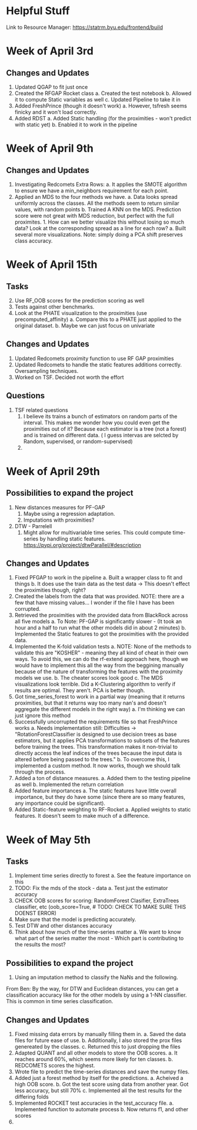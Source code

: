 # Helpful Stuff

Link to Resource Manager:
https://statrm.byu.edu/frontend/build

# Week of April 3rd

## Changes and Updates
1. Updated QGAP to fit just once
2. Created the RFGAP Rocket class
    a. Created the test notebook
    b. Allowed it to compute Static variables as well
    c. Updated Pipeline to take it in
3. Added FreshPrince (though it doesn't work)
    a. However, tsfresh seems finicky and it won't load correctly. 
4. Added RDST
    a. Added Static handling (for the proximities - won't predict with static yet)
    b. Enabled it to work in the pipeline
    
# Week of April 9th

## Changes and Updates
1. Investigating Redcomets Extra Rows:
    a. It applies the SMOTE algorithm to ensure we have a min_neighbors requirement for each point.
2. Applied an MDS to the four methods we have. 
    a. Data looks spread uniformly across the classes. All the methods seem to return similar values, with random points
    b. Trained A KNN on the MDS. Prediction score were not great with MDS reduction, but perfect with the full proximites. 
        1. How can we better visualize this without losing so much data? Look at the corresponding spread as a line for each row?
            a. Built several more visualizations. Note: simply doing a PCA shift preserves class accuracy. 


# Week of April 15th

## Tasks
2. Use RF_OOB scores for the prediction scoring as well
3. Tests against other benchmarks.
4. Look at the PHATE visualization to the proximities (use precomputed_affinity)
    a. Compare this to a PHATE just applied to the original dataset. 
    b. Maybe we can just focus on univariate

## Changes and Updates
1. Updated Redcomets proximity function to use RF GAP proximities
2. Updated Redcomets to handle the static features additions correctly. Oversampling techniques.
3. Worked on TSF. Decided not worth the effort

## Questions
1. TSF related questions
    1. I believe its trains a bunch of estimators on random parts of the interval. This makes me wonder how you could even get the proximities out of it? Because each estimator is a tree (not a forest) and is trained on different data. ( I guess intervas are selcted by Random, supervised, or random-supervised)
    2. 


# Week of April 29th

## Possibilities to expand the project
1. New distances measures for PF-GAP
    1. Maybe using a regression adaptation.
    2. Imputations with proximities?
1. DTW - Parrelell 
    1. Might allow for multivariable time series. This could compute time-series by handling static features. https://pypi.org/project/dtwParallel/#description 


## Changes and Updates
1. Fixed PFGAP to work in the pipeline
    a. Built a wrapper class to fit and things
    b. It does use the train data as the test data -> This doesn't effect the proximities though, right?
2. Created the labels from the data that was provided. NOTE: there are a few that have missing values... I wonder if the file I have has been corrupted. 
3. Retrieved the proximities with the provided data from BlackRock across all five models
    a. To Note: PF-GAP is significantly slower - (It took an hour and a half to run what the other models did in about 2 minutes) 
    b. Implemented the Static features to got the proximities with the provided data.
4. Implemented the K-fold validation tests
    a. NOTE: None of the methods to validate this are "KOSHER" - meaning they all kind of cheat in their own ways. To avoid this, we can do the rf-extend approach here, though we would have to implement this all the way from the beggining manually because of the nature of transforming the features with the proximity models we use.
    b. The cheater scores look good 
    c. The MDS visualizations look terrible. Did a K-Clustering algorithm to verify if results are optimal. They aren't. PCA is better though.
5. Got time_series_forest to work in a partial way (meaning that it returns proximities, but that it returns way too many nan's and doesn't aggregate the different models in the right way)
    a. I'm thinking we can just ignore this method
6. Successfully uncorrupted the requirements file so that FreshPrince works
    a. Needs implementation still: Difficulties -> "RotationForestClassifier is designed to use decision trees as base estimators, but it applies PCA transformations to subsets of the features before training the trees. This transformation makes it non-trivial to directly access the leaf indices of the trees because the input data is altered before being passed to the trees."
    b. To overcome this, I implemented a custom method. It now works, though we should talk through the process. 
7. Added a ton of distance measures. 
    a. Added them to the testing pipeline as well
    b. Implemented the return correlation
8. Added feature importances
    a. The static features have little overall importance, but they do have some (since there are so many features, any importance could be significant).
9. Added Static-feature weighting to RF-Rocket
    a. Applied weights to static features. It doesn't seem to make much of a difference. 
    


# Week of May 5th

## Tasks
1. Implement time series directly to forest
    a. See the feature importance on this
2. TODO: Fix the mds of the stock - data
    a. Test just the estimator accuracy
3. CHECK OOB scores for scoring: RandomForest Clasifier, ExtraTrees classifier, etc  (oob_score=True, # TODO: CHECK TO MAKE SURE THIS DOENST ERROR)
4. Make sure that the model is predicting accurately. 
5. Test DTW and other distances accuracy
6. Think about how much of the time-series matter
    a. We want to know what part of the series matter the most
        - Which part is contributing to the results the most?
    
## Possibilities to expand the project
1. Using an imputation method to classify the NaNs and the following. 

From Ben:
By the way, for DTW and Euclidean distances, you can get a classification accuracy like for the other models by using a 1-NN classifier. This is common in time series classification.

## Changes and Updates
1. Fixed missing data errors by manually filling them in. 
    a. Saved the data files for future ease of use. 
    b. Additionally, I also stored the prox files genereated by the classes. 
    c. Returned this to just dropping the files
2. Adapted QUANT and all other models to store the OOB scores. 
    a. It reaches around 60%, which seems more likely for ten classes.
    b. REDCOMETS scores the highest.
3. Wrote file to predict the time-series distances and save the numpy files. 
4. Added just a forest method by itself for the predictions. 
    a. Acheived a high OOB score. 
    b. Got the test score using data from another year. Got less accuracy, but still 70%
    c. Implemented all the test results for the differing folds
5. Implemented ROCKET test accuracies in the test_accuracy file. 
    a. Implemented function to automate process
    b. Now returns f1, and other scores
6. 
    
